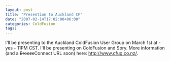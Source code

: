 ```yaml
---
layout: post
title: "Presention to Auckland CF"
date: "2007-02-14T17:02:00+06:00"
categories: ColdFusion 
tags: 
---
```


I'll be presenting to the Auckland ColdFusion User Group on March 1st at - yes - 11PM CST. I'll be presenting on ColdFusion and Spry. More information (and a <strike>Breeze</strike>Connect URL soon) here: <a href="http://www.cfug.co.nz/">http://www.cfug.co.nz/</a>.